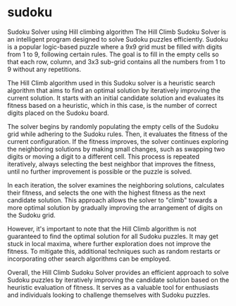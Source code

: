 # sudoku
Sudoku Solver using Hill climbing algorithm
The Hill Climb Sudoku Solver is an intelligent program designed to solve Sudoku puzzles efficiently. Sudoku is a popular logic-based puzzle where a 9x9 grid must be filled with digits from 1 to 9, following certain rules. The goal is to fill in the empty cells so that each row, column, and 3x3 sub-grid contains all the numbers from 1 to 9 without any repetitions.

The Hill Climb algorithm used in this Sudoku solver is a heuristic search algorithm that aims to find an optimal solution by iteratively improving the current solution. It starts with an initial candidate solution and evaluates its fitness based on a heuristic, which in this case, is the number of correct digits placed on the Sudoku board.

The solver begins by randomly populating the empty cells of the Sudoku grid while adhering to the Sudoku rules. Then, it evaluates the fitness of the current configuration. If the fitness improves, the solver continues exploring the neighboring solutions by making small changes, such as swapping two digits or moving a digit to a different cell. This process is repeated iteratively, always selecting the best neighbor that improves the fitness, until no further improvement is possible or the puzzle is solved.

In each iteration, the solver examines the neighboring solutions, calculates their fitness, and selects the one with the highest fitness as the next candidate solution. This approach allows the solver to "climb" towards a more optimal solution by gradually improving the arrangement of digits on the Sudoku grid.

However, it's important to note that the Hill Climb algorithm is not guaranteed to find the optimal solution for all Sudoku puzzles. It may get stuck in local maxima, where further exploration does not improve the fitness. To mitigate this, additional techniques such as random restarts or incorporating other search algorithms can be employed.

Overall, the Hill Climb Sudoku Solver provides an efficient approach to solve Sudoku puzzles by iteratively improving the candidate solution based on the heuristic evaluation of fitness. It serves as a valuable tool for enthusiasts and individuals looking to challenge themselves with Sudoku puzzles.

